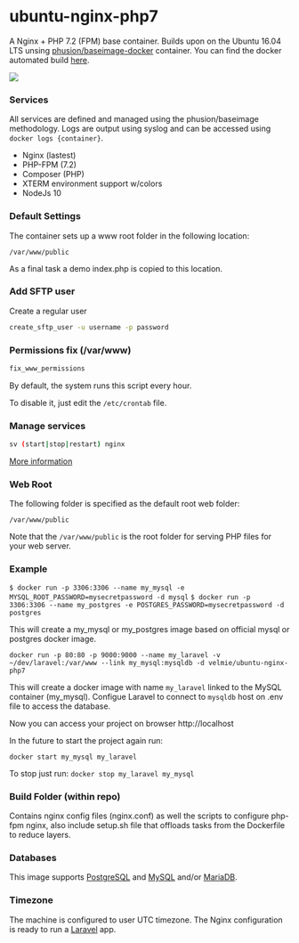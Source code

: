 # ubuntu-nginx-php7
A Nginx + PHP 7.2 (FPM) base container. Builds upon on the Ubuntu 16.04 LTS unsing [phusion/baseimage-docker](https://github.com/phusion/baseimage-docker) container. You can find the docker automated build [here](https://registry.hub.docker.com/u/velmie/ubuntu-nginx-php7/).

[![](https://images.microbadger.com/badges/image/lightsuner/ubuntu-nginx-php7.svg)](https://microbadger.com/images/velmie/ubuntu-nginx-php7 "Get your own image badge on microbadger.com")

### Services
All services are defined and managed using the phusion/baseimage methodology. Logs are output using syslog and can be accessed using ``docker logs {container}``.

* Nginx (lastest)
* PHP-FPM (7.2)
* Composer (PHP)
* XTERM environment support w/colors
* NodeJs 10

### Default Settings
The container sets up a www root folder in the following location:

``/var/www/public``

As a final task a demo index.php is copied to this location.

### Add SFTP user

Create a regular user

```bash
create_sftp_user -u username -p password
```

### Permissions fix (/var/www)
```bash
fix_www_permissions
```

By default, the system runs this script every hour.

To disable it, just edit the ``/etc/crontab`` file.

### Manage services

```bash
sv (start|stop|restart) nginx
```

[More information](http://smarden.org/runit/sv.8.html)

### Web Root
The following folder is specified as the default root web folder:

``/var/www/public``

Note that the ``/var/www/public`` is the root folder for serving PHP files for your web server.

### Example
``$ docker run -p 3306:3306 --name my_mysql -e MYSQL_ROOT_PASSWORD=mysecretpassword -d mysql``
``$ docker run -p 3306:3306 --name my_postgres -e POSTGRES_PASSWORD=mysecretpassword -d postgres``

This will create a my_mysql or my_postgres image based on official mysql or postgres docker image.

``docker run -p 80:80 -p 9000:9000 --name my_laravel -v ~/dev/laravel:/var/www --link my_mysql:mysqldb -d velmie/ubuntu-nginx-php7``

This will create a docker image with name `my_laravel` linked to the MySQL container (my_mysql). Configue Laravel to connect to `mysqldb` host on .env file to access the database.

Now you can access your project on browser http://localhost

In the future to start the project again run:

``docker start my_mysql my_laravel``

To stop just run:
``docker stop my_laravel my_mysql``

### Build Folder (within repo)
Contains nginx config files (nginx.conf) as well the scripts to configure php-fpm nginx, also include setup.sh file that offloads tasks from the Dockerfile to reduce layers.

### Databases
This image supports [PostgreSQL](https://hub.docker.com/_/postgres/) and [MySQL](https://hub.docker.com/_/mysql/) and/or [MariaDB](https://hub.docker.com/_/mariadb/).

### Timezone
The machine is configured to user UTC timezone. The Nginx configuration is ready to run a [Laravel](https://laravel.com/) app.
